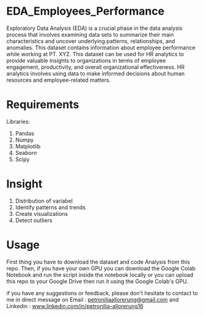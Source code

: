 # EDA_Employees_Performance
Exploratory Data Analysis (EDA) is a crucial phase in the data analysis process that involves examining data sets to summarize their main characteristics and uncover underlying patterns, relationships, and anomalies.
This dataset contains information about employee performance while working at PT. XYZ. This dataset can be used for HR analytics to provide valuable insights to organizations in terms of employee engagement, productivity, and overall organizational effectiveness. HR analytics involves using data to make informed decisions about human resources and employee-related matters.
# Requirements
Libraries:
1. Pandas
2. Numpy
3. Matplotlib
4. Seaborn
5. Scipy
# Insight
1. Distribution of variabel 
2. Identify patterns and trends
3. Create visualizations
4. Detect outliers
# Usage
First thing you have to download the dataset and code Analysis from this repo. Then, if you have your own GPU you can download the Google Colab Notebook and run the script inside the notebook locally or you can upload this repo to your Google Drive then run it using the Google Colab's GPU.

if you have any suggestions or feedback, please don't hesitate to contact to me in direct message on
Email : petroniliaallorerung@gmail.com and
Linkedin : www.linkedin.com/in/petronilia-allorerung16

